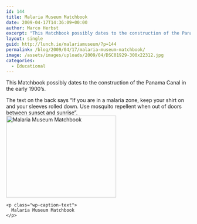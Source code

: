 ```yaml
---
id: 144
title: Malaria Museum Matchbook
date: 2009-04-17T14:36:09+00:00
author: Marco Herbst
excerpt: "This Matchbook possibly dates to the construction of the Panama Canal in the early 1900's. It has some text on it's back related to malaria prevention."
layout: single
guid: http://lunch.ie/malariamuseum/?p=144
permalink: /blog/2009/04/17/malaria-museum-matchbook/
image: /assets/images/uploads/2009/04/DSC01929-300x22312.jpg
categories:
  - Educational
---
```

This Matchbook possibly dates to the construction of the Panama Canal in the early 1900&#8217;s.

<div>
  The text on the back says &#8220;If you are in a malaria zone, keep your shirt on and your sleeves rolled down. Use mosquito repellent when out of doors between sunset and sunrise&#8221;.
</div>

<div>
</div>

<div>
  <div id="attachment_266" style="width: 310px" class="wp-caption alignnone">
    <a href="http://www.malariamuseum.de/assets/images/uploads/2009/04/DSC01929.jpg"><img class="size-medium wp-image-266" title="Malaria Museum Matchbook" alt="Malaria Museum Matchbook" src="http://www.malariamuseum.de/assets/images/uploads/2009/04/DSC01929-300x223.jpg" width="300" height="223" /></a>
    
    <p class="wp-caption-text">
      Malaria Museum Matchbook
    </p>
  </div>
</div>